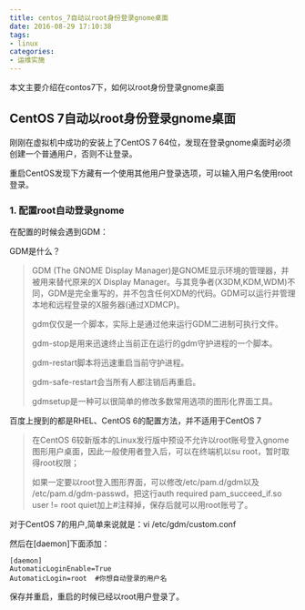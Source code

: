 ```yaml
---
title: centos_7自动以root身份登录gnome桌面
date: 2016-08-29 17:10:38
tags:
- linux
categories:
- 运维实施
---
```

本文主要介绍在contos7下，如何以root身份登录gnome桌面
<!-- more -->
## CentOS 7自动以root身份登录gnome桌面
刚刚在虚拟机中成功的安装上了CentOS 7 64位，发现在登录gnome桌面时必须创建一个普通用户，否则不让登录。

重启CentOS发现下方藏有一个使用其他用户登录选项，可以输入用户名使用root登录。
### 1. 配置root自动登录gnome
在配置的时候会遇到GDM：

GDM是什么？
> GDM (The GNOME Display Manager)是GNOME显示环境的管理器，并被用来替代原来的X Display Manager。与其竞争者(X3DM,KDM,WDM)不同，GDM是完全重写的，并不包含任何XDM的代码。GDM可以运行并管理本地和远程登录的X服务器(通过XDMCP)。
>
> gdm仅仅是一个脚本，实际上是通过他来运行GDM二进制可执行文件。
>
> gdm-stop是用来迅速终止当前正在运行的gdm守护进程的一个脚本。
>
> gdm-restart脚本将迅速重启当前守护进程。
>
> gdm-safe-restart会当所有人都注销后再重启。
>
> gdmsetup是一种可以很简单的修改多数常用选项的图形化界面工具。

百度上搜到的都是RHEL、CentOS 6的配置方法，并不适用于CentOS 7

> 在CentOS 6较新版本的Linux发行版中预设不允许以root账号登入gnome图形用户桌面，因此一般使用者登入后，可以在终端机以su root，暂时取得root权限；
>
> 如果一定要以root登入图形界面，可以修改/etc/pam.d/gdm以及 /etc/pam.d/gdm-passwd，把这行auth required pam_succeed_if.so user != root quiet加上#注释掉，保存后就可以用root账号了。


对于CentOS 7的用户,简单来说就是：vi /etc/gdm/custom.conf

然后在[daemon]下面添加：

```
[daemon]
AutomaticLoginEnable=True
AutomaticLogin=root  #你想自动登录的用户名
```
保存并重启，重启的时候已经以root用户登录了。

